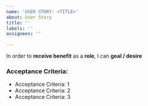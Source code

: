 ```yaml
---
name: 'USER STORY: <TITLE>'
about: User Story
title: ''
labels: ''
assignees: ''

---
```


In order to **receive benefit** as a **role**, I can **goal / desire**

### Acceptance Criteria:
* Acceptance Criteria: 1
* Acceptance Criteria: 2
* Acceptance Criteria: 3
